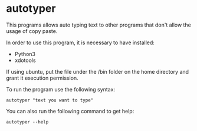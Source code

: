 # autotyper
This programs allows auto typing text to other programs that don't allow the usage of copy paste.

In order to use this program, it is necessary to have installed:

- Python3
- xdotools

If using ubuntu, put the file under the /bin folder on the home directory and grant it execution permission.

To run the program use the following syntax:

	autotyper "text you want to type"

You can also run the following command to get help: 
	
	autotyper --help
